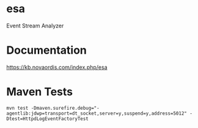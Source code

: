 # esa
Event Stream Analyzer

# Documentation

https://kb.novaordis.com/index.php/esa

# Maven Tests

```
mvn test -Dmaven.surefire.debug="-agentlib:jdwp=transport=dt_socket,server=y,suspend=y,address=5012" -Dtest=HttpdLogEventFactoryTest
```

